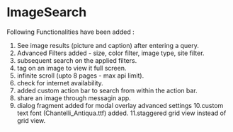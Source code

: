 # ImageSearch


Following Functionalities have been added : 

1. See image results (picture and caption) after entering a query. 
2. Advanced Filters added - size, color filter, image type, site filter. 
3. subsequent search on the applied filters.
4. tag on an image to view it full screen. 
5. infinite scroll (upto 8 pages - max api limit).
6. check for internet availability.
7. added custom action bar to search from within the action bar. 
8. share an image through messagin app.
9. dialog fragment added for modal overlay advanced settings 
10.custom text font (Chantelli_Antiqua.ttf) added.
11.staggered grid view instead of grid view. 




